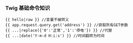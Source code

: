 ### Twig 基础命令知识

	{{ hello|raw }} //变量不被转义
	{{ app.request.query.get('address') }} //获取所有GET参数
	{{ ...|replace({'0':'正常','1':'停电'}) }} //代替
	{{ ...|date('Y-m-d H:i:s') }} //时间戳转为时间	
